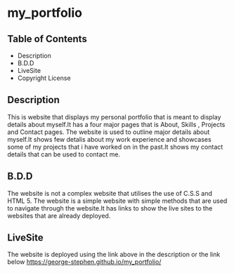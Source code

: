 # my_portfolio
## Table of Contents
* Description
* B.D.D
* LiveSite
* Copyright License

## Description
This is website that displays my personal portfolio that is meant to display details about myself.It has a four major pages that is About, Skills , Projects and Contact pages.
The website is used to outline major details about myself.It shows few detalis about my work experience and showcases some of my projects that i have worked on
in the past.It shows my contact details that can be used to contact me.

## B.D.D
The website is not a complex website that utilises the use of C.S.S and HTML 5. The website is a simple website with simple methods that are used
to navigate through the website.It has links to show the live sites to the websites that are already deployed.

## LiveSite
The website is deployed using the link above in the description or the link below
https://george-stephen.github.io/my_portfolio/

